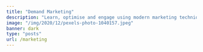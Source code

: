 ```yaml
---
title: "Demand Marketing"
description: "Learn, optimise and engage using modern marketing techniques"
image: "/img/2020/12/pexels-photo-1040157.jpeg"
banner: dark
type: "posts"
url: /marketing
---
```


